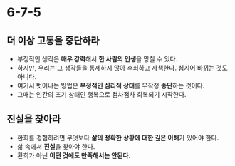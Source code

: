 # 6-7-5

## 더 이상 고통을 중단하라
* 부정적인 생각은 **매우 강력**해서 **한 사람의 인생**을 망칠 수 있다.
* 하지만, 우리는 그 생각들을 통제하지 않아 후회하고 자책한다. 심지어 바뀌는 것도 아니다.
* 여기서 벗어나는 방법은 **부정적인 심리적 상태**를 무작정 **중단**하는 것이다.
* 그때는 인간의 초기 상태인 행복으로 점차점차 회복되기 시작한다.

## 진실을 찾아라
* 환희를 경험하려면 무엇보다 **삶의 정확한 상황에 대한 깊은 이해**가 있어야 한다.
* 삶 속에서 **진실**을 찾아야 한다.
* 환희가 아닌 **어떤 것에도 만족해서는 안된다**.